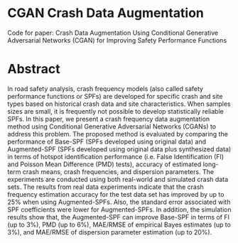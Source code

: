 # CGAN Crash Data Augmentation
Code for paper: Crash Data Augmentation Using Conditional Generative Adversarial Networks (CGAN) for Improving Safety Performance Functions


# Abstract
In road safety analysis, crash frequency models (also called safety performance functions or SPFs) are developed for specific crash and site types based on historical crash data and site characteristics. When samples sizes are small, it is frequently not possible to develop statistically reliable SPFs. In this paper, we present a crash frequency data augmentation method using Conditional Generative Adversarial Networks (CGANs) to address this problem.  The proposed method is evaluated by comparing the performance of Base-SPF (SPFs developed using original data) and Augmented-SPF (SPFs developed using original data plus synthesized data) in terms of hotspot identification performance (i.e. False Identification (FI) and Poisson Mean Difference (PMD) tests), accuracy of estimated long-term crash means, crash frequencies, and dispersion parameters. The experiments are conducted using both real-world and simulated crash data sets. The results from real data experiments indicate that the crash frequency estimation accuracy for the test data set has improved by up to 25% when using Augmented-SPFs. Also, the standard error associated with SPF coefficients were lower for Augmented-SPFs. In addition, the simulation results show that, the Augmented-SPF can improve Base-SPF in terms of FI (up to 3%), PMD (up to 6%), MAE/RMSE of empirical Bayes estimates (up to 3%), and MAE/RMSE of dispersion parameter estimation (up to 20%).


